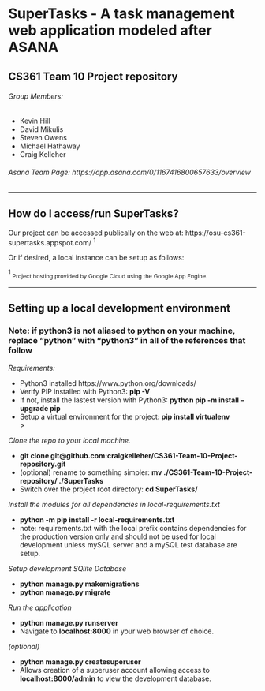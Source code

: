 <h1>SuperTasks - A task management web application modeled after ASANA</h1>

<h2>CS361 Team 10 Project repository</h2>
<h6>Group Members:</h6>
<ul>
    <li>Kevin Hill</li>
    <li>David Mikulis</li>
    <li>Steven Owens</li>
    <li>Michael Hathaway</li>
    <li>Craig Kelleher</li>
</ul>

<h6>Asana Team Page: https://app.asana.com/0/1167416800657633/overview</h6>

<hr>
<h2>How do I access/run SuperTasks?</h2>

<p> Our project can be accessed publically on the web at: https://osu-cs361-supertasks.appspot.com/ <sup>1</sup> </p>
<p> Or if desired, a local instance can be setup as follows:</p>
<p> <sup>1 </sup><sub>Project hosting provided by Google Cloud using the Google App Engine.</sub> </p>

<hr>

<h2>Setting up a local development environment</h2>

<h3>Note: if python3 is not aliased to python on your machine, replace “python” with “python3” in all of the references that follow</h3>

<p><em>Requirements:</em></p>

<ul>
    <li>Python3 installed  https://www.python.org/downloads/</li>
    <li>Verify PIP installed with Python3:  <strong>pip -V</strong></li>
    <li>If not, install the lastest version with Python3:  <strong>python pip -m install –upgrade pip</strong></li>
    <li>Setup a virtual environment for the project:  <strong>pip install virtualenv</strong></li>>
</ul>

     
<p><em>Clone the repo to your local machine.</em></p>
<ul>
    <li><strong>git clone git@github.com:craigkelleher/CS361-Team-10-Project-repository.git</strong></li>
    <li>(optional) rename to something simpler:  <strong>mv ./CS361-Team-10-Project-repository/ ./SuperTasks</strong></li>
    <li>Switch over the project root directory:  <strong>cd SuperTasks/</strong></li>
</ul>

<p><em>Install the modules for all dependencies in local-requirements.txt</em></p>
<ul>
    <li><strong>python -m pip install -r local-requirements.txt</strong></li>
    <li>note: requirements.txt with the local prefix contains dependencies for the production version only and should not be used for local development unless mySQL server and a mySQL test database are setup. </li>
</ul>

<p><em>Setup development SQlite Database</em></p>
<ul>
    <li><strong>python manage.py makemigrations</strong> </li>
    <li><strong>python manage.py migrate</strong></li>
</ul>

<p><em>Run the application</em></p>
<ul>
    <li><strong>python manage.py runserver</strong> </li>
    <li>Navigate to <strong>localhost:8000</strong> in your web browser of choice.</li>
</ul>

<p><em>(optional)</em></p>
<ul>
    <li><strong>python manage.py createsuperuser</strong></li>
    <li>Allows creation of a superuser account allowing access to <strong>localhost:8000/admin</strong> to view the development database.</li>
</ul>


